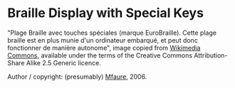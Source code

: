 # Braille Display with Special Keys

"Plage Braille avec touches spéciales (marque EuroBraille). Cette plage braille est en plus munie d'un ordinateur embarqué, et peut donc fonctionner de manière autonome", 
image copied from [Wikimedia Commons](https://commons.wikimedia.org/wiki/File:Plage-braille-avec-touches-speciales.jpg),
available under the terms of the  Creative Commons Attribution-Share Alike 2.5 Generic licence.

Author / copyright: (presumably) [Mfaure](https://commons.wikimedia.org/wiki/User:Mfaure), 2006.
